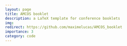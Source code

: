 ```yaml
---
layout: page
title: AMCOS booklet
description: a LaTeX template for conference booklets
img: 
redirect: https://github.com/maximelucas/AMCOS_booklet
importance: 3
category: code
---
```


